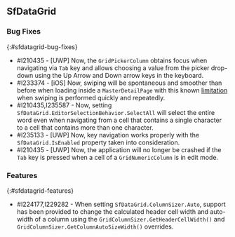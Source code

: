 ## SfDataGrid

### Bug Fixes
{:#sfdatagrid-bug-fixes}

* \#I210435 - [UWP] Now, the `GridPickerColumn` obtains focus when navigating via `Tab` key and allows choosing a value from the picker drop-down using the Up Arrow and Down arrow keys in the keyboard.
* \#I233374 - [iOS] Now, swiping will be spontaneous and smoother than before when loading inside a `MasterDetailPage` with this known [limitation](https://help.syncfusion.com/xamarin/sfdatagrid/swiping#limitations) when swiping is performed quickly and repeatedly.
* \#I210435,I235587 - Now, setting `SfDataGrid.EditorSelectionBehavior.SelectAll` will select the entire word even when navigating from a cell that contains a single character to a cell that contains more than one character.
* \#I235133 - [UWP] Now, key navigation works properly with the `SfDataGrid.IsEnabled` property taken into consideration.
* \#I210435 - [UWP] Now, the application will no longer be crashed if the `Tab` key is pressed when a cell of a `GridNumericColumn` is in edit mode.

### Features
{:#sfdatagrid-features}

* \#I224177,I229282 - When setting `SfDataGrid.ColumnSizer.Auto`, support has been provided to change the calculated header cell width and auto-width of a column using the `GridColumnSizer.GetHeaderCellWidth()` and `GridColumnSizer.GetColumnAutoSizeWidth()` overrides.